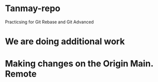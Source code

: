 # Tanmay-repo

Practicsing for Git Rebase and Git Advanced

# We are doing additional work

# Making changes on the Origin Main. Remote 

